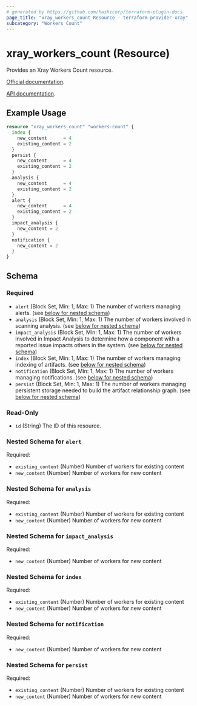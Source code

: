 ```yaml
---
# generated by https://github.com/hashicorp/terraform-plugin-docs
page_title: "xray_workers_count Resource - terraform-provider-xray"
subcategory: "Workers Count"
---
```


# xray_workers_count (Resource)

Provides an Xray Workers Count resource.

[Official documentation](https://www.jfrog.com/confluence/display/JFROG/Configuring+Xray#ConfiguringXray-AdvancedSettings).

[API documentation](https://www.jfrog.com/confluence/display/JFROG/Xray+REST+API#XrayRESTAPI-ConfiguringtheWorkersCount).

## Example Usage

```terraform
resource "xray_workers_count" "workers-count" {
  index {
    new_content      = 4
    existing_content = 2
  }
  persist {
    new_content      = 4
    existing_content = 2
  }
  analysis {
    new_content      = 4
    existing_content = 2
  }
  alert {
    new_content      = 4
    existing_content = 2
  }
  impact_analysis {
    new_content = 2
  }
  notification {
    new_content = 2
  }
}
```

<!-- schema generated by tfplugindocs -->
## Schema

### Required

- `alert` (Block Set, Min: 1, Max: 1) The number of workers managing alerts. (see [below for nested schema](#nestedblock--alert))
- `analysis` (Block Set, Min: 1, Max: 1) The number of workers involved in scanning analysis. (see [below for nested schema](#nestedblock--analysis))
- `impact_analysis` (Block Set, Min: 1, Max: 1) The number of workers involved in Impact Analysis to determine how a component with a reported issue impacts others in the system. (see [below for nested schema](#nestedblock--impact_analysis))
- `index` (Block Set, Min: 1, Max: 1) The number of workers managing indexing of artifacts. (see [below for nested schema](#nestedblock--index))
- `notification` (Block Set, Min: 1, Max: 1) The number of workers managing notifications. (see [below for nested schema](#nestedblock--notification))
- `persist` (Block Set, Min: 1, Max: 1) The number of workers managing persistent storage needed to build the artifact relationship graph. (see [below for nested schema](#nestedblock--persist))

### Read-Only

- `id` (String) The ID of this resource.

<a id="nestedblock--alert"></a>
### Nested Schema for `alert`

Required:

- `existing_content` (Number) Number of workers for existing content
- `new_content` (Number) Number of workers for new content


<a id="nestedblock--analysis"></a>
### Nested Schema for `analysis`

Required:

- `existing_content` (Number) Number of workers for existing content
- `new_content` (Number) Number of workers for new content


<a id="nestedblock--impact_analysis"></a>
### Nested Schema for `impact_analysis`

Required:

- `new_content` (Number) Number of workers for new content


<a id="nestedblock--index"></a>
### Nested Schema for `index`

Required:

- `existing_content` (Number) Number of workers for existing content
- `new_content` (Number) Number of workers for new content


<a id="nestedblock--notification"></a>
### Nested Schema for `notification`

Required:

- `new_content` (Number) Number of workers for new content


<a id="nestedblock--persist"></a>
### Nested Schema for `persist`

Required:

- `existing_content` (Number) Number of workers for existing content
- `new_content` (Number) Number of workers for new content
